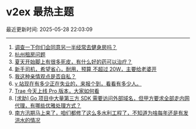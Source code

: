 # v2ex 最热主题

最近更新时间: 2025-05-28 22:03:09

--- 
1. [调查一下你们会同意另一半经常去健身房吗？](https://www.v2ex.com/t/1134771) 
2. [杭州租房问题](https://www.v2ex.com/t/1134769) 
3. [夏天开始脚上有很多死皮，有什么好的药可以治疗？](https://www.v2ex.com/t/1134780) 
4. [新手司机，希望省心，耐用，预算 不超过 20W，主要给老婆开](https://www.v2ex.com/t/1134806) 
5. [我这种亲情观点是否自私？](https://www.v2ex.com/t/1134811) 
6. [v 站现在有多少正在失业的，来报个到，看看有多少人。](https://www.v2ex.com/t/1134828) 
7. [Trae 今天上线 Pro 版本，大家如何看](https://www.v2ex.com/t/1134768) 
8. [[求助] Go 项目中大量第三方 SDK 需要访问外部域名，但甲方要求全部走内网代理，有哪些优雅处理方式？](https://www.v2ex.com/t/1134781) 
9. [南方汛期马上来了，咱们都修了这么多水利工程了，不知道为啥每年还是有发洪水的情况](https://www.v2ex.com/t/1134848) 
